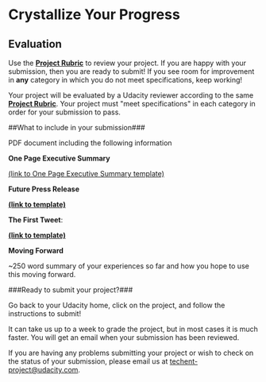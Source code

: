 # Crystallize Your Progress
## Evaluation

Use the [**Project Rubric**](https://docs.google.com/document/d/1Vk1pa3Io9bq0UCmHSimjgXZwSyadt6o613hivZcOoHQ/pub) to review your project. If you are happy with your submission, then you are ready to submit! If you see room for improvement in **any** category in which you do not meet specifications, keep working! 

Your project will be evaluated by a Udacity reviewer according to the same [**Project Rubric**](https://docs.google.com/document/d/1Vk1pa3Io9bq0UCmHSimjgXZwSyadt6o613hivZcOoHQ/pub). Your project must "meet specifications" in each category in order for your submission to pass.

##What to include in your submission###

PDF document including the following information

**One Page Executive Summary**

[(link to One Page Executive Summary template)](https://docs.google.com/presentation/d/1X2t0PQ6G8Y4K9z4eXl4b0CWD6EZ-0GuGuQqZe2NYjDI/pub?start=false&loop=false&delayms=3000&slide=id.g9fd7c85a0_0_33)

**Future Press Release**

[**(link to template)**](https://docs.google.com/presentation/d/1X2t0PQ6G8Y4K9z4eXl4b0CWD6EZ-0GuGuQqZe2NYjDI/pub?start=false&loop=false&delayms=3000&slide=id.g9fd7c85a0_0_8)

**The First Tweet**: 

[**(link to template)**](https://docs.google.com/presentation/d/1X2t0PQ6G8Y4K9z4eXl4b0CWD6EZ-0GuGuQqZe2NYjDI/pub?start=false&loop=false&delayms=3000&slide=id.p)

**Moving Forward**

~250 word summary of your experiences so far and how you hope to use this moving forward.  

###Ready to submit your project?###

Go back to your Udacity home, click on the project, and follow the instructions to submit!

It can take us up to a week to grade the project, but in most cases it is much faster. You will get an email when your submission has been reviewed.

If you are having any problems submitting your project or wish to check on the status of your submission, please email us at techent-project@udacity.com.
